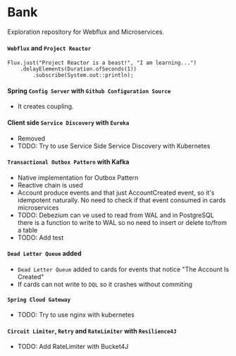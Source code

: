 # Bank

Exploration repository for Webflux and Microservices.

#### `Webflux` and `Project Reactor`
```
Flux.just("Project Reactor is a beast!", "I am learning...")
    .delayElements(Duration.ofSeconds(1))
        .subscribe(System.out::println);
```

#### Spring `Config Server` with `Github Configuration Source`
- It creates coupling.

#### Client side `Service Discovery` with `Eureka`
- Removed
- TODO: Try to use Service Side Service Discovery with Kubernetes

#### `Transactional Outbox Pattern` with Kafka
- Native implementation for Outbox Pattern
- Reactive chain is used
- Account produce events and that just AccountCreated event, so it's idempotent naturally. No need to check if that event consumed in cards microservices
- TODO: Debezium can ve used to read from WAL and in PostgreSQL there is a function to write to WAL so no need to insert or delete to/from a table
- TODO: Add test

#### `Dead Letter Queue` added
- `Dead Letter Queue` added to cards for events that notice "The Account Is Created"
- If cards can not write to `DQL` so it crashes without commiting

#### `Spring Cloud Gateway`
- TODO: Try to use nginx with kubernetes

#### `Circuit Limiter`, `Retry` and `RateLimiter` with `Resilience4J`
- TODO: Add RateLimiter with Bucket4J
